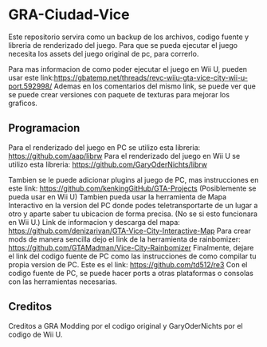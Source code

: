 # GRA-Ciudad-Vice
Este repositorio servira como un backup de los archivos, codigo fuente y libreria de renderizado del juego. 
Para que se pueda ejecutar el juego necesita los assets del juego original de pc, para correrlo.

Para mas informacion de como poder ejecutar el juego en Wii U, pueden usar este link:https://gbatemp.net/threads/revc-wiiu-gta-vice-city-wii-u-port.592998/
Ademas en los comentarios del mismo link, se puede ver que se puede crear versiones con paquete de texturas para mejorar los graficos.

## Programacion

Para el renderizado del juego en PC se utilizo esta libreria: https://github.com/aap/librw
Para el renderizado del juego en Wii U se utilizo esta libreria: https://github.com/GaryOderNichts/librw

Tambien se le puede adicionar plugins al juego de PC, mas instrucciones en este link: https://github.com/kenkingGitHub/GTA-Projects (Posiblemente se pueda usar en Wii U)
Tambien pueda usar la herramienta de Mapa Interactivo en la version del PC donde podes teletransportarte de un lugar a otro y aparte saber tu ubicacion de forma precisa.
(No se si esto funcionara en Wii U.) Link de informacion y descarga del mapa: https://github.com/denizariyan/GTA-Vice-City-Interactive-Map
Para crear mods de manera sencilla dejo el link de la herramienta de rainbomizer: https://github.com/GTAMadman/Vice-City-Rainbomizer
Finalmente, dejare el link del codigo fuente de PC como las instrucciones de como compilar tu propia version de PC. Este es el link: https://github.com/td512/re3
Con el codigo fuente de PC, se puede hacer ports a otras plataformas o consolas con las herramientas necesarias.

## Creditos
Creditos a GRA Modding por el codigo original y GaryOderNichts por el codigo de Wii U.
